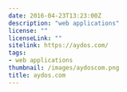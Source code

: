 ```yaml
---
date: 2016-04-23T13:23:00Z
description: "web applications"
license: ""
licenseLink: ""
sitelink: https://aydos.com/
tags:
- web applications
thumbnail: /images/aydoscom.png
title: aydos.com
---
```



